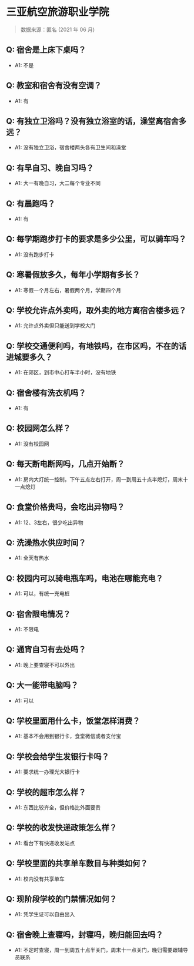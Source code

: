 # 三亚航空旅游职业学院

> 数据来源：匿名 (2021 年 06 月)

## Q: 宿舍是上床下桌吗？

- A1: 不是

## Q: 教室和宿舍有没有空调？

- A1: 有

## Q: 有独立卫浴吗？没有独立浴室的话，澡堂离宿舍多远？

- A1: 没有独立卫浴，宿舍楼两头各有卫生间和澡堂

## Q: 有早自习、晚自习吗？

- A1: 大一有晚自习，大二每个专业不同

## Q: 有晨跑吗？

- A1: 有

## Q: 每学期跑步打卡的要求是多少公里，可以骑车吗？

- A1: 没有跑步打卡

## Q: 寒暑假放多久，每年小学期有多长？

- A1: 寒假一个月左右，暑假两个月，学期四个月

## Q: 学校允许点外卖吗，取外卖的地方离宿舍楼多远？

- A1: 允许点外卖但只能送到学校大门

## Q: 学校交通便利吗，有地铁吗，在市区吗，不在的话进城要多久？

- A1: 在郊区，到市中心打车半小时，没有地铁

## Q: 宿舍楼有洗衣机吗？

- A1: 有

## Q: 校园网怎么样？

- A1: 没有校园网

## Q: 每天断电断网吗，几点开始断？

- A1: 房内大灯统一控制，下午五点左右打开，周一到周五十点半熄灯，周末十一点熄灯

## Q: 食堂价格贵吗，会吃出异物吗？

- A1: 12、3左右，很少吃出异物

## Q: 洗澡热水供应时间？

- A1: 全天有热水

## Q: 校园内可以骑电瓶车吗，电池在哪能充电？

- A1: 可以，有统一充电桩

## Q: 宿舍限电情况？

- A1: 不限电

## Q: 通宵自习有去处吗？

- A1: 晚上要查寝不可以外出

## Q: 大一能带电脑吗？

- A1: 可以

## Q: 学校里面用什么卡，饭堂怎样消费？

- A1: 基本不会用到银行卡，食堂微信或者支付宝

## Q: 学校会给学生发银行卡吗？

- A1: 要求统一办理光大银行卡

## Q: 学校的超市怎么样？

- A1: 东西比较齐全，但价格比外面要贵

## Q: 学校的收发快递政策怎么样？

- A1: 看台下有快递收发站点

## Q: 学校里面的共享单车数目与种类如何？

- A1: 校内没有共享单车

## Q: 现阶段学校的门禁情况如何？

- A1: 凭学生证可以自由出入

## Q: 宿舍晚上查寝吗，封寝吗，晚归能回去吗？

- A1: 不定时查寝，周一到周五十点半关门，周末十一点关门，晚归需要跟辅导员联系

